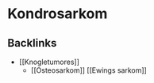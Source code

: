 # Kondrosarkom

## Backlinks
* [[Knogletumores]]
	* [[Osteosarkom]]
[[Ewings sarkom]]

<!-- {BearID:C81FF599-9A98-4DEF-AE9E-A8DF18B204F8-24378-0000ED8DD5AFBF03} -->
